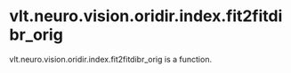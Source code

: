 # vlt.neuro.vision.oridir.index.fit2fitdibr_orig

vlt.neuro.vision.oridir.index.fit2fitdibr_orig is a function.

